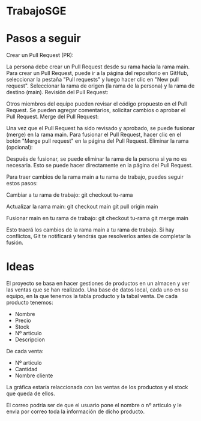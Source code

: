 # TrabajoSGE

# Pasos a seguir
Crear un Pull Request (PR):

La persona debe crear un Pull Request desde su rama hacia la rama main.
Para crear un Pull Request, puede ir a la página del repositorio en GitHub, seleccionar la pestaña "Pull requests" y luego hacer clic en "New pull request".
Seleccionar la rama de origen (la rama de la persona) y la rama de destino (main).
Revisión del Pull Request:

Otros miembros del equipo pueden revisar el código propuesto en el Pull Request.
Se pueden agregar comentarios, solicitar cambios o aprobar el Pull Request.
Merge del Pull Request:

Una vez que el Pull Request ha sido revisado y aprobado, se puede fusionar (merge) en la rama main.
Para fusionar el Pull Request, hacer clic en el botón "Merge pull request" en la página del Pull Request.
Eliminar la rama (opcional):

Después de fusionar, se puede eliminar la rama de la persona si ya no es necesaria. Esto se puede hacer directamente en la página del Pull Request.

Para traer cambios de la rama main a tu rama de trabajo, puedes seguir estos pasos:

Cambiar a tu rama de trabajo:
    git checkout tu-rama

Actualizar la rama main:
    git checkout main
    git pull origin main

Fusionar main en tu rama de trabajo:
    git checkout tu-rama
    git merge main

Esto traerá los cambios de la rama main a tu rama de trabajo. Si hay conflictos, Git te notificará y tendrás que resolverlos antes de completar la fusión.

# Ideas
El proyecto se basa en hacer gestiones de productos en un almacen y ver las ventas que se han realizado.
Una base de datos local, cada uno en su equipo, en la que tenemos la tabla producto y la tabal venta.
De cada producto tenemos: 
- Nombre
- Precio
- Stock
- Nº articulo
- Descripcion

De cada venta:
- Nº articulo
- Cantidad
- Nombre cliente

La gráfica estaría relaccionada con las ventas de los productos y el stock que queda de ellos.

El correo podría ser de que el usuario pone el nombre o nº articulo y le envia por correo toda la información de dicho producto.